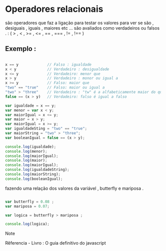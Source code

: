  
 # Operadores relacionais 

 <p> são operadores que faz a ligação para testar os valores para ver se são , desiguais , iguais , maiores etc ... são avaliados como verdadeiros ou falsos . : ( > , < , >= , <= , == , === , != , !== )  </p>

## Exemplo :

```javascript

x == y             // Falso : igualdade 
x < y              // Verdadeiro : desigualdade 
x <= y             // Verdadeiro: menor que 
x > y              // Verdadeiro : monor ou igual a 
x >= y             // Falso: maior que 
"two" == "true"    // Falso: maior ou igual a
"two" > "three"    // Verdadeiro : "tw" é a alfabeticamente maior do que "th"
false == (x > y)   // Verdadeiro: falso é igual a falso 

var igualdade = x == y;             
var menor = var x < y;             
var maiorIgual = x <= y;           
var maior = x > y;             
var maiorIgual = x >= y;             
var igualdadeSting = "two" == "true";    
var maiorString = "two" > "three";  
var booleanIgual = false == (x > y);  

console.log(igualdade);
console.log(menor);
console.log(maiorIgual);
console.log(maior);
console.log(maiorIgual);
console.log(igualdadeString);
console.log(maiorString);
console.log(booleanIgual);


```

<p> fazendo uma relação dos valores da variável , butterfly e mariposa .</p>

```javascript

var butterfly = 0.08 ;
var mariposa = 0.07;

var logica = butterfly > mariposa ;

console.log(logica);

``` 
<!--
<p> Como funciona de baixo dos panos , a leitura dos códigos no navegador , na tela de depuração do console , que e uma API básica integrada ao navegador ,vai fazer a interpretação do código retornar true "verdadeiro" imprimindo no console do navegador onde fica na aba ferramentas do programador </p> 

<p>
navegadores :  google chrome , safari , opera, etc.</p>

-->

> [!NOTE]
> Rêferencia -
> Livro : O guia definitivo do javascript
